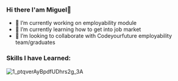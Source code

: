 ### Hi there I'am Miguel👋

- 🔭 I’m currently working on employability module
- 🌱 I’m currently learning how to get into job market
- 👯 I’m looking to collaborate with Codeyourfuture employability team/graduates






### Skills I have Learned:

![1_ptqverAyBpdfUDhrs2g_3A](https://user-images.githubusercontent.com/96883546/235291353-67aebded-2673-43bd-b0b6-cbe13c58eb9e.jpg)



